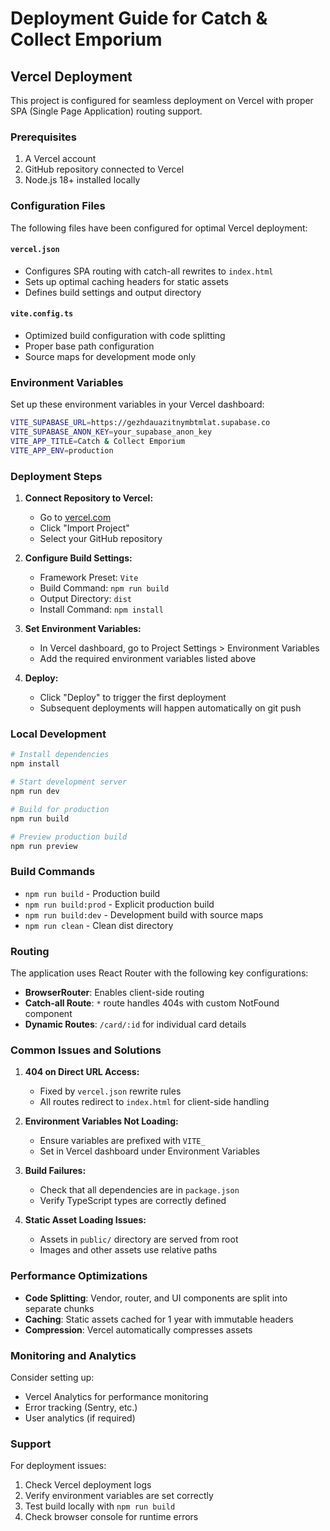 # Deployment Guide for Catch & Collect Emporium

## Vercel Deployment

This project is configured for seamless deployment on Vercel with proper SPA (Single Page Application) routing support.

### Prerequisites

1. A Vercel account
2. GitHub repository connected to Vercel
3. Node.js 18+ installed locally

### Configuration Files

The following files have been configured for optimal Vercel deployment:

#### `vercel.json`
- Configures SPA routing with catch-all rewrites to `index.html`
- Sets up optimal caching headers for static assets
- Defines build settings and output directory

#### `vite.config.ts`
- Optimized build configuration with code splitting
- Proper base path configuration
- Source maps for development mode only

### Environment Variables

Set up these environment variables in your Vercel dashboard:

```bash
VITE_SUPABASE_URL=https://gezhdauazitnymbtmlat.supabase.co
VITE_SUPABASE_ANON_KEY=your_supabase_anon_key
VITE_APP_TITLE=Catch & Collect Emporium
VITE_APP_ENV=production
```

### Deployment Steps

1. **Connect Repository to Vercel:**
   - Go to [vercel.com](https://vercel.com)
   - Click "Import Project"
   - Select your GitHub repository

2. **Configure Build Settings:**
   - Framework Preset: `Vite`
   - Build Command: `npm run build`
   - Output Directory: `dist`
   - Install Command: `npm install`

3. **Set Environment Variables:**
   - In Vercel dashboard, go to Project Settings > Environment Variables
   - Add the required environment variables listed above

4. **Deploy:**
   - Click "Deploy" to trigger the first deployment
   - Subsequent deployments will happen automatically on git push

### Local Development

```bash
# Install dependencies
npm install

# Start development server
npm run dev

# Build for production
npm run build

# Preview production build
npm run preview
```

### Build Commands

- `npm run build` - Production build
- `npm run build:prod` - Explicit production build
- `npm run build:dev` - Development build with source maps
- `npm run clean` - Clean dist directory

### Routing

The application uses React Router with the following key configurations:

- **BrowserRouter**: Enables client-side routing
- **Catch-all Route**: `*` route handles 404s with custom NotFound component
- **Dynamic Routes**: `/card/:id` for individual card details

### Common Issues and Solutions

1. **404 on Direct URL Access:**
   - Fixed by `vercel.json` rewrite rules
   - All routes redirect to `index.html` for client-side handling

2. **Environment Variables Not Loading:**
   - Ensure variables are prefixed with `VITE_`
   - Set in Vercel dashboard under Environment Variables

3. **Build Failures:**
   - Check that all dependencies are in `package.json`
   - Verify TypeScript types are correctly defined

4. **Static Asset Loading Issues:**
   - Assets in `public/` directory are served from root
   - Images and other assets use relative paths

### Performance Optimizations

- **Code Splitting**: Vendor, router, and UI components are split into separate chunks
- **Caching**: Static assets cached for 1 year with immutable headers
- **Compression**: Vercel automatically compresses assets

### Monitoring and Analytics

Consider setting up:
- Vercel Analytics for performance monitoring
- Error tracking (Sentry, etc.)
- User analytics (if required)

### Support

For deployment issues:
1. Check Vercel deployment logs
2. Verify environment variables are set correctly
3. Test build locally with `npm run build`
4. Check browser console for runtime errors
